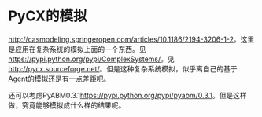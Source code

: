 # PyCX的模拟

<http://casmodeling.springeropen.com/articles/10.1186/2194-3206-1-2>。这里是应用在复杂系统的模拟上面的一个东西。见<https://pypi.python.org/pypi/ComplexSystems/>。见<http://pycx.sourceforge.net/>。但是这种复杂系统模拟，似乎离自己的基于Agent的模拟还是有一点差距吧。

还可以考虑PyABM0.3.1<https://pypi.python.org/pypi/pyabm/0.3.1>。但是这样做，究竟能够模拟成什么样的结果呢。
